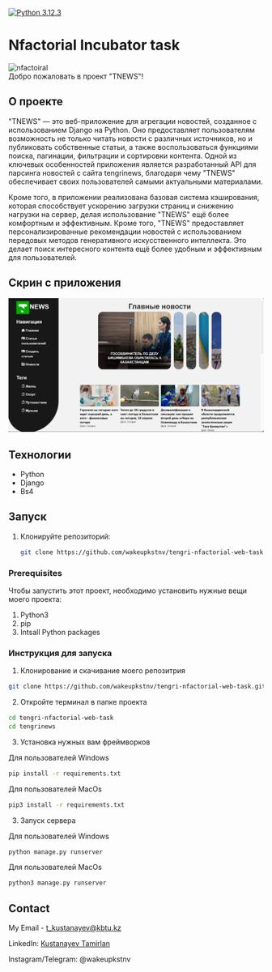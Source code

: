[![Python 3.12.3](https://img.shields.io/badge/python-3.12.3-blue.svg)](https://www.python.org/downloads/release/python-3123/)


# Nfactorial Incubator task
![nfactoiral](https://www.petroleumjournal.kz/imgdb/release/release_21_0_1244_1444.jpg)
<br>
Добро пожаловать в проект "TNEWS"!



## О проекте

"TNEWS" — это веб-приложение для агрегации новостей, созданное с использованием Django на Python. Оно предоставляет пользователям возможность не только читать новости с различных источников, но и публиковать собственные статьи, а также воспользоваться функциями поиска, пагинации, фильтрации и сортировки контента. Одной из ключевых особенностей приложения является разработанный API для парсинга новостей с сайта tengrinews, благодаря чему "TNEWS" обеспечивает своих пользователей самыми актуальными материалами.

Кроме того, в приложении реализована базовая система кэширования, которая способствует ускорению загрузки страниц и снижению нагрузки на сервер, делая использование "TNEWS" ещё более комфортным и эффективным.
Кроме того, "TNEWS" предоставляет персонализированные рекомендации новостей с использованием передовых методов генеративного искусственного интеллекта. Это делает поиск интересного контента ещё более удобным и эффективным для пользователей.
## Скрин с приложения

![screen](https://github.com/wakeupkstnv/tengri-nfactorial-web-task/blob/main/proj_screen.png)

## Технологии

* Python
* Django
* Bs4

## Запуск

1. Клонируйте репозиторий:
   ```sh
   git clone https://github.com/wakeupkstnv/tengri-nfactorial-web-task.git

### Prerequisites

Чтобы запустить этот проект, необходимо установить нужные вещи моего проекта:

1. Python3
2. pip
3. Intsall Python packages


### Инструкция для запуска


1. Клонирование и скачивание моего репозитрия
```sh
git clone https://github.com/wakeupkstnv/tengri-nfactorial-web-task.git
```
2. Откройте терминал в папке проекта
```sh 
cd tengri-nfactorial-web-task
cd tengrinews
```

3. Установка нужных вам фреймворков

Для пользователей Windows
```sh
pip install -r requirements.txt
```

Для пользователей MacOs
```sh
pip3 install -r requirements.txt
```
3. Запуск сервера

Для пользователей Windows

```sh
python manage.py runserver

```
Для пользователей MacOs

```sh
python3 manage.py runserver
```




## Contact

My Email - [t_kustanayev@kbtu.kz](t_kustanayev@kbtu.kz)

LinkedIn: [Kustanayev Tamirlan](https://www.linkedin.com/in/tamirlan-kustanayev-b3ba6b276/?originalSubdomain=kz)

Instagram/Telegram: @wakeupkstnv
